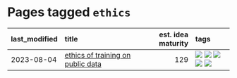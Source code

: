 # Pages tagged `ethics`

|last_modified|title|est. idea maturity|tags
|:---|:---|---:|:---|
|2023-08-04|[ethics of training on public data](../ethics_of_public_data.md)|129|[![](https://img.shields.io/badge/tag-ai_ethics-3c3258)](../tags/ai_ethics.md) [![](https://img.shields.io/badge/tag-ethics-d47f6f)](../tags/ethics.md) [![](https://img.shields.io/badge/tag-fair_use-913db)](../tags/fair_use.md) [![](https://img.shields.io/badge/tag-philosophy-e168be)](../tags/philosophy.md) [![](https://img.shields.io/badge/tag-remix_culture-193ec4)](../tags/remix_culture.md)|